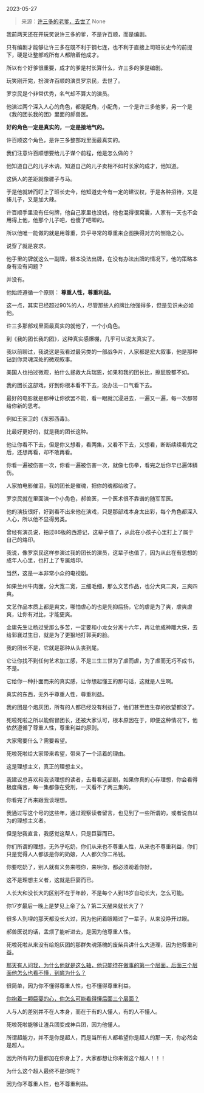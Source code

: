 2023-05-27

> 来源：[许三多的老爹，去世了](http://mp.weixin.qq.com/s?__biz=MzU3NDc5Nzc0NQ==&amp;mid=2247524159&amp;idx=1&amp;sn=2fa81740a00faf4483c2c60fa82e34dd&amp;chksm=fd2e3de1ca59b4f7b1967e9edde17fa0b67875bab892c6f8d99e30d0c0bf1e597182187ff81a&amp;scene=127#wechat_redirect)
> None

我前两天还在开玩笑说许三多的爹，不是许百顺，而是编剧。

只有编剧才能够让许三多在既不利于钢七连，也不利于直接上司班长史今的前提下，硬是让整部戏所有人都陪着他成才。  

所以有个好爹很重要，成才的爹是村长算什么，许三多的爹是编剧。  

玩笑刚开完，扮演许百顺的演员罗京民，去世了。  

罗京民是个非常优秀，名气却不算大的演员。

他演过两个深入人心的角色，都是配角，小配角，一个是许三多他爹，另一个是《我的团长我的团》里面的郝兽医。

 **好的角色一定是真实的，一定是接地气的。**

许百顺这个角色，是许三多整部戏里面最真实的。

我们注意许百顺想要给儿子谋个前程，他是怎么做的？

他知道自己的儿子木讷，知道自己的儿子卖相不如村长家的成才，他知道。  

这俩人的差距就像骡子与马。  

于是他就转而盯上了班长史今，他知道史今有一定的建议权，于是各种招待，又是揍儿子，又是加大辣。  

许百顺手里没有任何牌，他自己家里也没钱，他也混得很窝囊，人家有一天也不会用得上他，他那个儿子吧，也傻了吧唧的。

所以他唯一能做的就是用尊重，异乎寻常的尊重来企图换得对方的恻隐之心。  

说穿了就是哀求。  

他手里的牌就这么一副牌，根本没法出牌，在没有办法出牌的情况下，他的策略本身有没有问题？  

并没有。

他始终遵循一个原则： **尊重人性，尊重利益。**  

这一点，其实已经超过90%的人，尽管那些人的牌比他强得多，但是见识未必如他。  

许三多那部戏里面最真实的就他了，一个小角色。  

到《我的团长我的团》，这种真实感爆棚，几乎可以说太真实了。

我以前聊过，我说这是我看过最另类的一部战争片，人家都是宏大叙事，他是那种钻到你灵魂深处的微观叙事。  

美国人也拍过微观，拍什么拯救大兵瑞恩，如果和我的团长比，擦屁股都不如。  

我的团长这部戏，好到你根本看不下去，没办法一口气看下去。

最好的电影就是那种让你欲罢不能，看一眼就沉浸进去，一遍又一遍，每一次都带给你新的思考。  

例如王家卫的《东邪西毒》。

比最好更好的，就是我的团长这种。

他让你看不下去，但是你又想看，看两集，又看不下去，又想看，断断续续看完之后，还想再看，却不敢再看。  

你看一遍被伤害一次，你看一遍被伤害一次，就像七伤拳，看完之后你早已遍体鳞伤。  

人家拍电影催泪，我的团长是催魂，把你的魂都给收了。  

罗京民就在里面演一个小角色，郝兽医，一个医术很不靠谱的随军军医。

他的演技很好，好到看不出来他在演戏，只是那部戏本身太出彩，每个角色都深入人心，所以他不显得另类。  

曾经有演员说，拍过86版的西游记，这辈子值了，从此在小孩子心里打上了属于自己的烙印。  

我说，像罗京民这样参演过我的团长的演员，这辈子也值了，因为从此在有思想的成年人心里，也打上了专属烙印。

当然，这是一本非常小众的电视剧。  

如果兰州牛肉面，分大宽二宽，三细毛细，那么文艺作品，也分大爽二爽，三爽四爽。

文艺作品本质上都是爽文，哪怕虐心的也是先抑后扬，它的虐是为了爽，虐爽虐爽，让你有对比，才能更爽。  

金庸先生让杨过受那么多苦，一定要和小龙女分离十六年，再让他成神雕大侠，去给郭襄过生日，就是为了更狠地打郭芙的脸。  

我的团长不是，它就是那种从头丧到尾。  

它让你找不到任何艺术加工感，不是三生三世为了虐而虐，为了虐而无巧不成书，不是。  

它给你一种扑面而来的真实感，让你想起懂王的那句话，这就是人生啊。

真实的东西，无外乎尊重人性，尊重利益。  

我的团是个炮灰团，所有的人都已经没有利益了，他们甚至连生存的欲望都没了。  

死啦死啦之所以能假冒团长，还被大家认可，根本原因在于，即便这种情况下，他依然遵循了尊重人性，尊重利益的原则。  

大家需要什么？需要希望。  

死啦死啦给大家带来希望，带来了一个活着的理由。

这是理想主义，真正的理想主义。  

我建议总喜欢和我谈理想的读者，去看看这部剧，如果你真的心存理想，你会看得极度痛苦，每一集都像在受刑，一天看不了两三集的。  

你看完了再来跟我谈理想。  

我通过写这个号的这些年，通过观察读者留言，也见到了一些所谓的，或者说自以为的理想主义者。  

但是恕我直言，我感觉这帮人，只是巨婴而已。

你们所谓的理想，无外乎吃奶，你们从来也不尊重人性，从来也不尊重利益，你们只是觉得人人都该是你的奶娘，人人都欠你二吊钱。  

你要吃奶了，别人就有义务来喂你，来哄你，都必须盼着你好。  

这不是理想主义者，这就是巨婴而已。  

人长大和没长大的区别不在于年龄，不是每个人到18岁自动长大，怎么可能。  

你17岁最后一晚上是梦见上帝了么？第二天醒来就长大了？

很多人到埋的那天都没长大过，因为他闭着眼睛过了一辈子，从来没睁开过眼。  

郝兽医说的话，孟烦了能听进去，是因为他尊重人性。

死啦死啦从来没有给炮灰团的那群失魂落魄的废柴兵讲什么大道理，因为他尊重利益。  

[那天有人问我，为什么他就是这么轴，他只能待在做事的第一个层面，后面三个层面他怎么也看不懂，到底为什么？  
](http://mp.weixin.qq.com/s?__biz=MzkwMzQ1MzczOQ==&mid=2247483875&idx=1&sn=74db4d4bb7f902924fc38f84cf40ea57&chksm=c0974ca7f7e0c5b1a9e80687d4c5bd71d48e57e6f754f6e8a408501d29fe4581f7f3dba9006d&scene=21#wechat_redirect)

很简单，因为你不懂得尊重人性，也不懂得尊重利益。  

[你抱着一颗巨婴的心，你怎么可能看得懂后面三个层面？](http://mp.weixin.qq.com/s?__biz=MzkwMzQ1MzczOQ==&mid=2247483875&idx=1&sn=74db4d4bb7f902924fc38f84cf40ea57&chksm=c0974ca7f7e0c5b1a9e80687d4c5bd71d48e57e6f754f6e8a408501d29fe4581f7f3dba9006d&scene=21#wechat_redirect)

人与人的差别并不在人本身，而在于有的人懂人，有的人不懂人。  

死啦死啦能够让渣兵团变成神兵团，因为他懂人。  

所谓超能力，并不是你是超人，而是当所有人都希望你是超人的那一天，你必然会是超人。  

因为所有的力量都加在你身上了，大家都想让你来做这个超人！！！  

为什么这个超人最终不是你呢？  

因为你不尊重人性，也不尊重利益。

